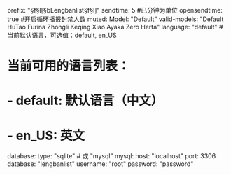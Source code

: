 prefix: "§f§l[§bLengbanlist§f§l]"
sendtime: 5 #已分钟为单位
opensendtime: true #开启循环播报封禁人数
muted:
Model: "Default"
valid-models: "Default HuTao Furina Zhongli Keqing Xiao Ayaka Zero Herta"
language: "default" # 当前默认语言，可选值：default, en_US
# 当前可用的语言列表：
# - default: 默认语言（中文）
# - en_US: 英文
database:
  type: "sqlite"  # 或 "mysql"
  mysql:
    host: "localhost"
    port: 3306
    database: "lengbanlist"
    username: "root"
    password: "password"
